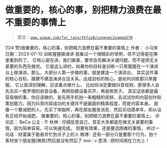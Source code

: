 # 做重要的，核心的事，别把精力浪费在最不重要的事情上

> 原文：[`www.yuque.com/for_lazy/thfiu8/cxnpyec2vqpee270`](https://www.yuque.com/for_lazy/thfiu8/cxnpyec2vqpee270)

<ne-h2 id="b489dd59" data-lake-id="b489dd59"><ne-heading-ext><ne-heading-anchor></ne-heading-anchor><ne-heading-fold></ne-heading-fold></ne-heading-ext><ne-heading-content><ne-text id="uc1946c81">(124 赞)做重要的，核心的事，别把精力浪费在最不重要的事情上</ne-text></ne-heading-content></ne-h2> <ne-p id="u3092c529" data-lake-id="u3092c529"><ne-text id="u28c9e601">作者： 小马宋</ne-text></ne-p> <ne-p id="u63a29be4" data-lake-id="u63a29be4"><ne-text id="u93a8229b">日期：2023-07-13</ne-text></ne-p> <ne-p id="u9c601a6b" data-lake-id="u9c601a6b"><ne-text id="u18e13861">训练猩猩做演讲</ne-text></ne-p> <ne-p id="u4588e909" data-lake-id="u4588e909"><ne-text id="uf3449487">我看过一个很精彩的举例，但不记得是在哪里看到的了。</ne-text></ne-p> <ne-p id="u6a07bd8a" data-lake-id="u6a07bd8a"><ne-text id="u5bff93b0">它核心是在讲，我们做事，要学会先解决关键问题，而不是把无关紧要的东西先做完。</ne-text></ne-p> <ne-p id="u620412f6" data-lake-id="u620412f6"><ne-text id="u51c7775f">它是这么讲的，如果你的目标是训练一只黑猩猩在一个演讲台上做演讲。那么，大部分人第一步做的事，就是建造一个演讲台。</ne-text></ne-p> <ne-p id="uab71b344" data-lake-id="uab71b344"><ne-text id="u34ce701f">其实这件事的核心目标，跟建不建造演讲台没关系。达成目标的核心，是如何训练那只黑猩猩。</ne-text> <ne-text id="ucdfa3675">它让我深刻理解，应该重点做什么。</ne-text></ne-p> <ne-p id="u19b0fa4a" data-lake-id="u19b0fa4a"><ne-text id="u387acda3">比如你决定要做抖音视频，那很多人会先去买一套罗德的收音设备，再把拍摄设备买齐，再装修房子。</ne-text> <ne-text id="ud60141da">其实这些都是最容易做的事，你应该做的，是先用手机拍一条粗糙的视频，去试试你的内容创作和策划能力。因为抖音内容成功的关键并不是画面的精美程度，而是内容本身。</ne-text></ne-p> <ne-p id="u59e66f2a" data-lake-id="u59e66f2a"><ne-text id="ueeb21fb6">就像一个要减肥的人，先买了体脂秤，再在朋友圈发消息，然后买动感单车，却从没有正经开始减肥。</ne-text></ne-p> <ne-p id="u5ab9f756" data-lake-id="u5ab9f756"><ne-text id="u8a8180b9">做重要的，核心的事，别把精力浪费在最不重要的事情上。</ne-text></ne-p> <ne-hole id="uc3b75811" data-lake-id="uc3b75811"><ne-card data-card-name="hr" data-card-type="block" id="TacDy" data-event-boundary="card"><ne-p id="udd03d8f4" data-lake-id="udd03d8f4"><ne-text id="u3496269d">评论区：</ne-text></ne-p> <ne-p id="u185ac75c" data-lake-id="u185ac75c"><ne-text id="u70f91657">BeCa 公主 : 干</ne-text> <ne-text id="ua0c5038b">秋林 : 仔细反思自己，其实大多都是在做无关紧要的事情，因为简单容易，可以快速完成。 但要有效果，还是要选困难的事情。</ne-text> <ne-text id="u40e2a0fe">听过一句话：财富属于勤奋并忙到点子上的人</ne-text> <ne-text id="u457b221f">韩博 : 还有一部分只是要那个行为，拍个素材发个朋友圈[微笑]然后就没有然后了</ne-text> <ne-text id="u167ffc65">moi : v</ne-text> <ne-text id="u686f98be">思洱 : 把时间用在刀刃上！</ne-text></ne-p></ne-card></ne-hole>